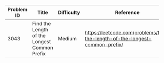 | Problem ID | Title | Difficulty | Reference
| --- | --- | --- | ---
| 3043 | Find the Length of the Longest Common Prefix | Medium | https://leetcode.com/problems/find-the-length-of-the-longest-common-prefix/
